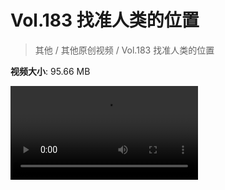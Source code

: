# Vol.183 找准人类的位置

> 其他 / 其他原创视频 / Vol.183 找准人类的位置

**视频大小**: 95.66 MB

<div class="video"><video src="https://file.hsyhx.top/video/混乱博物馆/Vol/183.mp4" controls preload>🤔 您的浏览器不支持 video 标签</video></div>